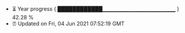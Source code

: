 - ⏳ Year progress { ████████████▁▁▁▁▁▁▁▁▁▁▁▁▁▁▁▁▁▁ } 42.28 %
- ⏰ Updated on Fri, 04 Jun 2021 07:52:19 GMT

